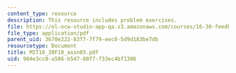 ```yaml
---
content_type: resource
description: This resource includes problem exercises.
file: https://ol-ocw-studio-app-qa.s3.amazonaws.com/courses/16-30-feedback-control-systems-fall-2010/904e3cc0a586b54788f7f33ec4bf1306_MIT16_30F10_assn03.pdf
file_type: application/pdf
parent_uid: 3670e222-83f7-7f79-eec8-5d9d183be7db
resourcetype: Document
title: MIT16_30F10_assn03.pdf
uid: 904e3cc0-a586-b547-88f7-f33ec4bf1306
---
```

